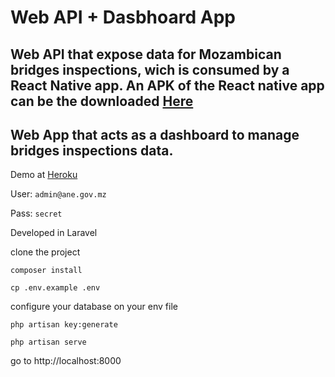 # Web API + Dasbhoard App
## Web API that expose data for Mozambican bridges inspections, wich is consumed by a React Native app. An APK of the React native app can be the downloaded [Here](https://drive.google.com/open?id=1X2iQCCQtDBUK0HoalQjSgRtyumDORh3L)

## Web App that acts as a dashboard to manage bridges inspections data.

Demo at [Heroku](https://sgp-ane.herokuapp.com)

User: ```admin@ane.gov.mz```

Pass: ```secret```

Developed in Laravel

clone the project

```composer install```

```cp .env.example .env```

configure your database on your env file

```php artisan key:generate```

```php artisan serve```

go to http://localhost:8000